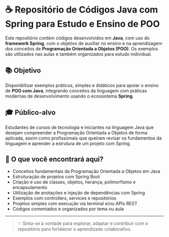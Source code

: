 # ☕ Repositório de Códigos Java com Spring para Estudo e Ensino de POO

Este repositório contém códigos desenvolvidos em **Java**, com uso do **framework Spring**, com o objetivo de auxiliar no ensino e na aprendizagem dos conceitos de **Programação Orientada a Objetos (POO)**. Os exemplos são utilizados nas aulas e também organizados para estudo individual.

## 📚 Objetivo

Disponibilizar exemplos práticos, simples e didáticos para apoiar o ensino de **POO com Java**, integrando conceitos da linguagem com práticas modernas de desenvolvimento usando o ecossistema **Spring**.

## 🎓 Público-alvo

Estudantes de cursos de tecnologia e iniciantes na linguagem Java que desejam compreender a Programação Orientada a Objetos de forma aplicada, assim como profissionais que queiram revisar os fundamentos da linguagem e aprender a estrutura de um projeto com Spring.

## 🧠 O que você encontrará aqui?

- Conceitos fundamentais da Programação Orientada a Objetos em Java
- Estruturação de projetos com Spring Boot
- Criação e uso de classes, objetos, herança, polimorfismo e encapsulamento
- Utilização de anotações e injeção de dependências com Spring
- Exemplos com controllers, services e repositórios
- Projetos simples com execução via terminal e/ou APIs REST
- Códigos comentados e organizados por tema ou aula

---

> ✨ Sinta-se à vontade para explorar, adaptar e contribuir com o repositório para fortalecer o aprendizado colaborativo.
